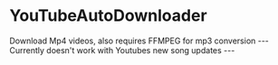 # YouTubeAutoDownloader
Download Mp4 videos, also requires FFMPEG for mp3 conversion
---Currently doesn't work with Youtubes new song updates ---
